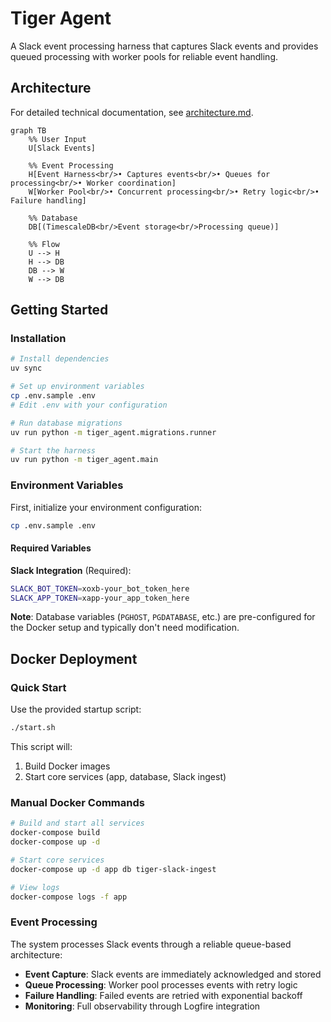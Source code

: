 # Tiger Agent

A Slack event processing harness that captures Slack events and provides queued processing with worker pools for reliable event handling.

## Architecture

For detailed technical documentation, see [architecture.md](./architecture.md).

```mermaid
graph TB
    %% User Input
    U[Slack Events]

    %% Event Processing
    H[Event Harness<br/>• Captures events<br/>• Queues for processing<br/>• Worker coordination]
    W[Worker Pool<br/>• Concurrent processing<br/>• Retry logic<br/>• Failure handling]

    %% Database
    DB[(TimescaleDB<br/>Event storage<br/>Processing queue)]

    %% Flow
    U --> H
    H --> DB
    DB --> W
    W --> DB
```

## Getting Started

### Installation

```bash
# Install dependencies
uv sync

# Set up environment variables
cp .env.sample .env
# Edit .env with your configuration

# Run database migrations
uv run python -m tiger_agent.migrations.runner

# Start the harness
uv run python -m tiger_agent.main
```

### Environment Variables

First, initialize your environment configuration:

```bash
cp .env.sample .env
```

#### Required Variables

**Slack Integration** (Required):
```bash
SLACK_BOT_TOKEN=xoxb-your_bot_token_here
SLACK_APP_TOKEN=xapp-your_app_token_here
```

**Note**: Database variables (`PGHOST`, `PGDATABASE`, etc.) are pre-configured for the Docker setup and typically don't need modification.

## Docker Deployment

### Quick Start

Use the provided startup script:

```bash
./start.sh
```

This script will:
1. Build Docker images
2. Start core services (app, database, Slack ingest)

### Manual Docker Commands

```bash
# Build and start all services
docker-compose build
docker-compose up -d

# Start core services
docker-compose up -d app db tiger-slack-ingest

# View logs
docker-compose logs -f app
```

### Event Processing

The system processes Slack events through a reliable queue-based architecture:
- **Event Capture**: Slack events are immediately acknowledged and stored
- **Queue Processing**: Worker pool processes events with retry logic
- **Failure Handling**: Failed events are retried with exponential backoff
- **Monitoring**: Full observability through Logfire integration